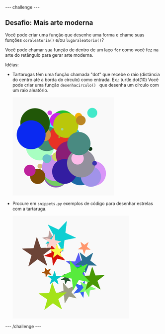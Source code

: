\--- challenge \---

## Desafio: Mais arte moderna

Você pode criar uma função que desenhe uma forma e chame suas funções `coraleatoria()` e/ou `lugaraleatorio()`?

Você pode chamar sua função de dentro de um laço `for` como você fez na arte do retângulo para gerar arte moderna.

Idéias:

- Tartarugas têm uma função chamada "dot" que recebe o raio (distância do centro até a borda do círculo) como entrada. Ex.: turtle.dot(10) Você pode criar uma função `desenhacirculo() ` que desenha um círculo com um raio aleatório.
    
    ![screenshot](images/modern-circles.png)

- Procure em `snippets.py` exemplos de código para desenhar estrelas com a tartaruga.
    
    ![screenshot](images/modern-stars.png)

\--- /challenge \---